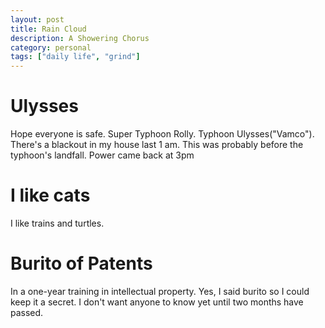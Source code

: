 ```yaml
---
layout: post
title: Rain Cloud
description: A Showering Chorus
category: personal
tags: ["daily life", "grind"]
---
```

# Ulysses
Hope everyone is safe. Super Typhoon Rolly. Typhoon Ulysses("Vamco"). There's a blackout in my house last 1 am. This was probably before the typhoon's landfall. Power came back at 3pm
# I like cats
I like trains and turtles.
# Burito of Patents
In a one-year training in intellectual property. Yes, I said burito so I could keep it a secret. I don't want anyone to know yet until two months have passed.